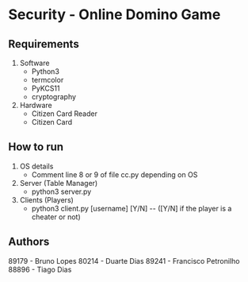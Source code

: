 # Security - Online Domino Game

## Requirements

1. Software
    - Python3
    - termcolor
    - PyKCS11
    - cryptography
2. Hardware
    - Citizen Card Reader
    - Citizen Card

## How to run

1. OS details
    - Comment line 8 or 9 of file cc.py depending on OS
2. Server (Table Manager)
    - python3 server.py
3. Clients (Players)
    - python3 client.py [username] [Y/N]  -- ([Y/N] if the player is a cheater or not)

## Authors 

89179 - Bruno Lopes
80214 - Duarte Dias
89241 - Francisco Petronilho
88896 - Tiago Dias
